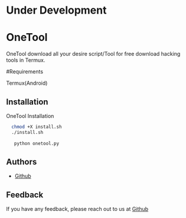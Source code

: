 # Under Development

# OneTool

OneTool download all your desire script/Tool for free
download hacking tools in Termux.

#Requirements
   
Termux(Android)

## Installation

OneTool Installation

```bash
  chmod +X install.sh
  ./install.sh
  
   python onetool.py

```
## Authors

- [Github](https://github.com/Cyb3rArjun)


## Feedback

If you have any feedback, please reach out to us at
[Github](https://github.com/Cyb3rArjun)
